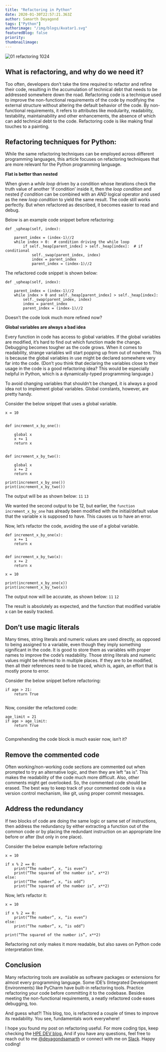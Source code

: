 ```yaml
---
title: "Refactoring in Python"
date: 2020-01-30T22:57:21.363Z
author: Samarth Deyagond 
tags: ["Python"]
authorimage: "/img/blogs/Avatar1.svg"
featuredBlog: false
priority:
thumbnailimage:
---
```

![01 refactoring 1024](https://hpe-developer-portal.s3.amazonaws.com/uploads/media/2020/1/01-refactoring-1024-1581354751665.jpg)

## What is refactoring, and why do we need it?

Too often, developers don’t take the time required to refactor and refine their code, resulting in the accumulation of technical debt that needs to be addressed somewhere down the road. Refactoring code is a technique used to improve the non-functional requirements of the code by modifying the external structure without altering the default behavior of the code. By non-functional requirements, it refers to attributes like modularity, readability, testability, maintainability and other enhancements, the absence of which can add technical debt to the code. Refactoring code is like making final touches to a painting.

## Refactoring techniques for Python:

While the same refactoring techniques can be employed across different programming languages, this article focuses on refactoring techniques that are more relevant for the Python programming language.

__Flat is better than nested__

When given a *while* *loop* driven by a condition whose iterations check the truth value of another ‘if condition’ inside it, then the *loop* *condition* and nested *if* *condition* can be combined with an *AND* logical operator and used as the new *loop* *condition* to yield the same result. The code still works perfectly. But when refactored as described, it becomes easier to read and debug.

Below is an example code snippet before refactoring:


```
def _upheap(self, index):

    parent_index = (index-1)//2
    while index > 0:  # condition driving the while loop
        if self._heap[parent_index] > self._heap[index]:  # if conditional
            self._swap(parent_index, index)
            index = parent_index
            parent_index = (index-1)//2

```
The refactored code snippet is shown below:	


```
def _upheap(self, index):

    parent_index = (index-1)//2
    while index > 0 and self._heap[parent_index] > self._heap[index]:
        self._swap(parent_index, index)
        index = parent_index
        parent_index = (index-1)//2

``` 

Doesn’t the code look much more refined now?

__Global variables are always a bad idea__

Every function in code has access to global variables. If the global variables are modified, it’s hard to find out which function made the change. Debugging becomes tougher as the code grows. When it comes to readability, strange variables will start popping up from out of nowhere. This is because the global variables in use might be declared somewhere very far into the code. (Don’t you think that declaring the variables close to their usage in the code is a good refactoring idea? This would be especially helpful in Python, which is a dynamically-typed programming language.)

To avoid changing variables that shouldn’t be changed, it is always a good idea not to implement global variables. Global constants, however, are pretty handy. 

Consider the below snippet that uses a global variable.


```
x = 10


def increment_x_by_one():

    global x
    x += 1
    return x


def increment_x_by_two():

    global x
    x += 2
    return x

print(increment_x_by_one())
print(increment_x_by_two())

```

The output will be as shown below:
`11`
`13`

We wanted the second output to be 12, but earlier, the `function increment_x_by_one` has already been modified with the initial/default value that the variable x is supposed to have. This causes us to have an error.
	
Now, let’s refactor the code, avoiding the use of a global variable.


```
def increment_x_by_one(x):
    x += 1
    return x


def increment_x_by_two(x):
    x += 2
    return x

x = 10

print(increment_x_by_one(x))
print(increment_x_by_two(x))

```

The output now will be accurate, as shown below:
`11`
`12`

The result is absolutely as expected, and the function that modified variable x can be easily tracked. 

## Don’t use magic literals

Many times, string literals and numeric values are used directly, as opposed to being assigned to a variable, even though they imply something significant in the code. It is good to store them as variables with proper names to improve the code’s readability. Those string literals and numeric values might be referred to in multiple places. If they are to be modified, then all their references need to be traced, which is, again, an effort that is mostly prone to error.

Consider the below snippet before refactoring: 


```
if age > 21:
    return True


```

Now, consider the refactored code:


```
age_limit = 21
if age > age_limit:
    return True


```
Comprehending the code block is much easier now, isn’t it?

## Remove the commented code

Often working/non-working code sections are commented out when prompted to try an alternative logic, and then they are left “as is”. This makes the readability of the code much more difficult. Also, other comments might get overlooked. So, the commented code should be erased. The best way to keep track of your commented code is via a version control mechanism, like git, using proper commit messages. 

## Address the redundancy

If two blocks of code are doing the same logic or same set of instructions, then address the redundancy by either extracting a function out of the common code or by placing the redundant instruction on an appropriate line before or after (but only in one place).

Consider the below example before refactoring:


```
x = 10

if x % 2 == 0:
    print(“The number”, x, “is even”)
    print(“The squared of the number is”, x**2)
else:
    print(“The number”, x, “is odd”)
    print(“The squared of the number is”, x**2)

```

Now, let’s refactor it:


```
x = 10

if x % 2 == 0:
    print(“The number”, x, “is even”)
else:
    print(“The number”, x, “is odd”)

print(“The squared of the number is”, x**2)

```

Refactoring not only makes it more readable, but also saves on Python code interpretation time.

## Conclusion

Many refactoring tools are available as software packages or extensions for almost every programming language. Some IDE’s (Integrated Development Environments) like PyCharm have built-in refactoring tools. Practice refactoring your code before committing it to the codebase. Besides meeting the non-functional requirements, a neatly refactored code eases debugging, too.


And guess what?! This blog, too, is refactored a couple of times to improve its readability. You see, fundamentals work everywhere! 

I hope you found my post on refactoring useful. For more coding tips, keep checking the [HPE DEV blog.](https://developer.hpe.com/blog) And if you have any questions, feel free to reach out to me [@deyagondsamarth](https://twitter.com/deyagondsamarth) or connect with me on [Slack](https://hpedev.slack.com/?redir=%2Fteam%2FUQM0ZTE1F). Happy coding!
